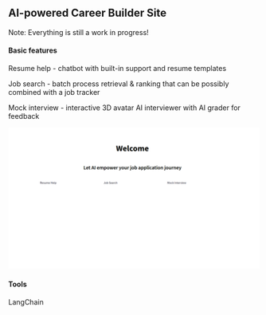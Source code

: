 

## AI-powered Career Builder Site



Note: Everything is still a work in progress!



#### Basic features

Resume help - chatbot with built-in support and resume templates

Job search - batch process retrieval & ranking  that can be possibly combined with a job tracker 

Mock interview - interactive 3D avatar AI interviewer with AI grader for feedback

![page](./designs/home_screen.png)





#### Tools
LangChain






